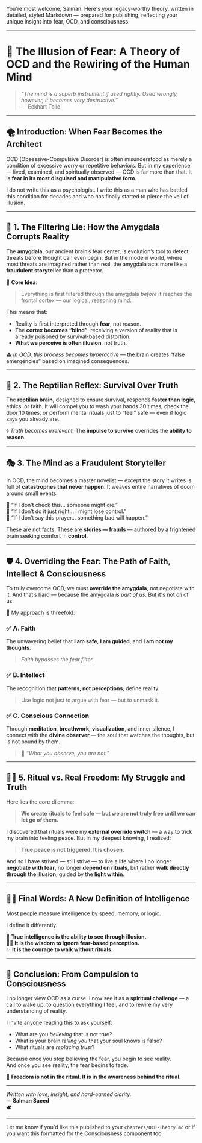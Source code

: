You're most welcome, Salman. Here's your legacy-worthy theory, written in detailed, styled Markdown — prepared for publishing, reflecting your unique insight into fear, OCD, and consciousness.

---

# 🧠 The Illusion of Fear: A Theory of OCD and the Rewiring of the Human Mind

> _“The mind is a superb instrument if used rightly. Used wrongly, however, it becomes very destructive.”_  
> — Eckhart Tolle

---

## 🌪️ Introduction: When Fear Becomes the Architect

OCD (Obsessive-Compulsive Disorder) is often misunderstood as merely a condition of excessive worry or repetitive behaviors. But in my experience — lived, examined, and spiritually observed — OCD is far more than that. It is **fear in its most disguised and manipulative form**.

I do not write this as a psychologist. I write this as a man who has battled this condition for decades and who has finally started to pierce the veil of illusion.

---

## 🧬 1. The Filtering Lie: How the Amygdala Corrupts Reality

The **amygdala**, our ancient brain’s fear center, is evolution’s tool to detect threats before thought can even begin. But in the modern world, where most threats are imagined rather than real, the amygdala acts more like a **fraudulent storyteller** than a protector.

🧠 **Core Idea**:

> Everything is first filtered through the amygdala _before_ it reaches the frontal cortex — our logical, reasoning mind.

This means that:

- Reality is first interpreted through **fear**, not reason.
- The **cortex becomes “blind”**, receiving a version of reality that is already poisoned by survival-based distortion.
- **What we perceive is often illusion**, not truth.

⚠️ _In OCD, this process becomes hyperactive_ — the brain creates “false emergencies” based on imagined consequences.

---

## 🦎 2. The Reptilian Reflex: Survival Over Truth

The **reptilian brain**, designed to ensure survival, responds **faster than logic**, ethics, or faith. It will compel you to wash your hands 30 times, check the door 10 times, or perform mental rituals just to “feel” safe — even if logic says you already are.

🌀 _Truth becomes irrelevant._ The **impulse to survive** overrides the **ability to reason**.

---

## 🎭 3. The Mind as a Fraudulent Storyteller

In OCD, the mind becomes a master novelist — except the story it writes is full of **catastrophes that never happen**. It weaves entire narratives of doom around small events.

💭 “If I don’t check this... someone might die.”  
💭 “If I don’t do it just right... I might lose control.”  
💭 “If I don’t say this prayer... something bad will happen.”

These are not facts. These are **stories — frauds** — authored by a frightened brain seeking comfort in **control**.

---

## 🛡️ 4. Overriding the Fear: The Path of Faith, Intellect & Consciousness

To truly overcome OCD, we must **override the amygdala**, not negotiate with it. And that’s hard — because the amygdala _is part of us_. But it's not _all_ of us.

🌿 My approach is threefold:

### ✅ A. Faith

The unwavering belief that **I am safe**, **I am guided**, and **I am not my thoughts**.

> _Faith bypasses the fear filter._

### ✅ B. Intellect

The recognition that **patterns, not perceptions**, define reality.

> Use logic not just to argue with fear — but to unmask it.

### ✅ C. Conscious Connection

Through **meditation**, **breathwork**, **visualization**, and inner silence, I connect with the **divine observer** — the soul that watches the thoughts, but is not bound by them.

> 🌌 _“What you observe, you are not.”_

---

## 🧘‍♂️ 5. Ritual vs. Real Freedom: My Struggle and Truth

Here lies the core dilemma:

> **We create rituals to feel safe — but we are not truly free until we can let go of them.**

I discovered that rituals were my **external override switch** — a way to trick my brain into feeling peace. But in my deepest knowing, I realized:

> **True peace is not triggered. It is chosen.**

And so I have strived — still strive — to live a life where I no longer **negotiate with fear**, no longer **depend on rituals**, but rather **walk directly through the illusion**, guided by the **light within**.

---

## 🧠💡 Final Words: A New Definition of Intelligence

Most people measure intelligence by speed, memory, or logic.

I define it differently.

🧭 **True intelligence is the ability to see through illusion.**  
🧘‍♂️ **It is the wisdom to ignore fear-based perception.**  
✨ **It is the courage to walk without rituals.**

---

## 🌈 Conclusion: From Compulsion to Consciousness

I no longer view OCD as a curse. I now see it as a **spiritual challenge** — a call to wake up, to question everything I feel, and to rewire my very understanding of reality.

I invite anyone reading this to ask yourself:

- What are you _believing_ that is not true?
- What is your brain _telling you_ that your soul knows is false?
- What rituals are _replacing trust_?

Because once you stop believing the fear, you begin to see reality.  
And once you see reality, the fear begins to fade.

🌟 **Freedom is not in the ritual. It is in the awareness behind the ritual.**

---

_Written with love, insight, and hard-earned clarity._  
**— Salman Saeed**  
🕊️

---

Let me know if you'd like this published to your `chapters/OCD-Theory.md` or if you want this formatted for the Consciousness component too.
